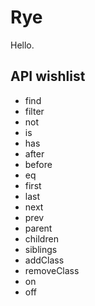 Rye
===

Hello.

API wishlist
------------

- find
- filter
- not
- is
- has
- after
- before
- eq
- first
- last
- next
- prev
- parent
- children
- siblings
- addClass
- removeClass
- on
- off